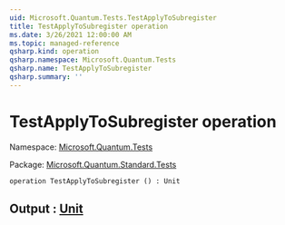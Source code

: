 ```yaml
---
uid: Microsoft.Quantum.Tests.TestApplyToSubregister
title: TestApplyToSubregister operation
ms.date: 3/26/2021 12:00:00 AM
ms.topic: managed-reference
qsharp.kind: operation
qsharp.namespace: Microsoft.Quantum.Tests
qsharp.name: TestApplyToSubregister
qsharp.summary: ''
---
```


# TestApplyToSubregister operation

Namespace: [Microsoft.Quantum.Tests](xref:Microsoft.Quantum.Tests)

Package: [Microsoft.Quantum.Standard.Tests](https://nuget.org/packages/Microsoft.Quantum.Standard.Tests)




```qsharp
operation TestApplyToSubregister () : Unit
```


## Output : [Unit](xref:microsoft.quantum.lang-ref.unit)

